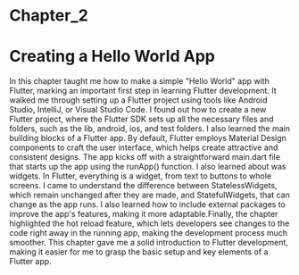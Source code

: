 # Chapter_2
# Creating a Hello World App
In this chapter taught me how to make a simple "Hello World" app with Flutter, marking an important first step in learning Flutter development. It walked me through setting up a Flutter project using tools like Android Studio, IntelliJ, or Visual Studio Code. I found out how to create a new Flutter project, where the Flutter SDK sets up all the necessary files and folders, such as the lib, android, ios, and test folders. I also learned the main building blocks of a Flutter app. By default, Flutter employs Material Design components to craft the user interface, which helps create attractive and consistent designs. The app kicks off with a straightforward main.dart file that starts up the app using the runApp() function. I also learned about was widgets. In Flutter, everything is a widget, from text to buttons to whole screens. I came to understand the difference between StatelessWidgets, which remain unchanged after they are made, and StatefulWidgets, that can change as the app runs. I also learned how to include external packages to improve the app's features, making it more adaptable.Finally, the chapter highlighted the hot reload feature, which lets developers see changes to the code right away in the running app, making the development process much smoother. This chapter gave me a solid introduction to Flutter development, making it easier for me to grasp the basic setup and key elements of a Flutter app.
